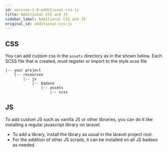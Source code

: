 ```yaml
---
id: version-1.0-additional-css-js
title: Additional CSS and JS
sidebar_label: Additional CSS and JS
original_id: additional-css-js
---
```


## CSS

You can add custom css in the `assets` directory as in the shown below. Each SCSS file that is created, must register or import to the style.scss file

```
|-- your project
    |-- resources
        |-- js
            |-- badaso
                |-- assets
                    |-- scss
```

## JS

To add custom JS such as vanilla JS or other libraries, you can do it like installing a regular javascript library on laravel.
- To add a library, install the library as usual in the laravel project root.
- For the addition of other JS scripts, it can be installed on all JS badaso as needed.